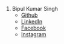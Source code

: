 1. Bipul Kumar Singh
	- [Github](https://github.com/Bipulkumarsingh) 
	- [LinkedIn](https://www.linkedin.com/in/bipulkrsingh/)
	- [Facebook](https://www.facebook.com/bipulsingh.kashyap1/)
	- [Instagram](https://www.instagram.com/bipulsinghkashyap/)